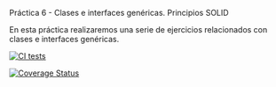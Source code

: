 Práctica 6 - Clases e interfaces genéricas. Principios SOLID

En esta práctica realizaremos una serie de ejercicios relacionados con clases e interfaces genéricas.

[![CI tests](https://github.com/ULL-ESIT-INF-DSI-2425/prct05-objects-classes-interfaces-Sandroleonn/actions/workflows/ci.yml/badge.svg)](https://github.com/ULL-ESIT-INF-DSI-2425/prct05-objects-classes-interfaces-Sandroleonn/actions/workflows/ci.yml)

[![Coverage Status](https://coveralls.io/repos/github/ULL-ESIT-INF-DSI-2425/prct05-objects-classes-interfaces-Sandroleonn/badge.svg?branch=main)](https://coveralls.io/github/ULL-ESIT-INF-DSI-2425/prct05-objects-classes-interfaces-Sandroleonn?branch=main)

